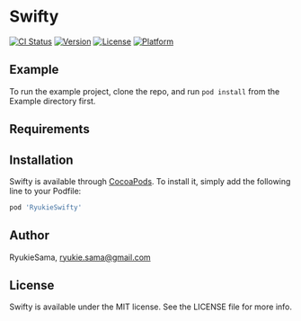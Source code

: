 # Swifty

[![CI Status](https://img.shields.io/travis/RyukieSama/Swifty.svg?style=flat)](https://travis-ci.org/RyukieSama/Swifty)
[![Version](https://img.shields.io/cocoapods/v/Swifty.svg?style=flat)](https://cocoapods.org/pods/Swifty)
[![License](https://img.shields.io/cocoapods/l/Swifty.svg?style=flat)](https://cocoapods.org/pods/Swifty)
[![Platform](https://img.shields.io/cocoapods/p/Swifty.svg?style=flat)](https://cocoapods.org/pods/Swifty)

## Example

To run the example project, clone the repo, and run `pod install` from the Example directory first.

## Requirements

## Installation

Swifty is available through [CocoaPods](https://cocoapods.org). To install
it, simply add the following line to your Podfile:

```ruby
pod 'RyukieSwifty'
```

## Author

RyukieSama, ryukie.sama@gmail.com

## License

Swifty is available under the MIT license. See the LICENSE file for more info.


